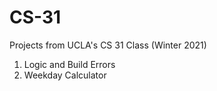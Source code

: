 # CS-31
Projects from UCLA's CS 31 Class (Winter 2021)<br/>
1. Logic and Build Errors<br/>
2. Weekday Calculator<br/>

